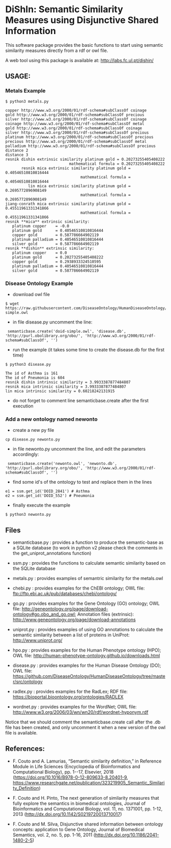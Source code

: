 # DiShIn: Semantic Similarity Measures using Disjunctive Shared Information

This software package provides the basic functions to start using semantic similarity measures directly from a rdf or owl file. 

A web tool using this package is available at: http://labs.fc.ul.pt/dishin/


## USAGE: 

### Metals Example

```
$ python3 metals.py

copper http://www.w3.org/2000/01/rdf-schema#subClassOf coinage
gold http://www.w3.org/2000/01/rdf-schema#subClassOf precious
silver http://www.w3.org/2000/01/rdf-schema#subClassOf coinage
coinage http://www.w3.org/2000/01/rdf-schema#subClassOf metal
gold http://www.w3.org/2000/01/rdf-schema#subClassOf coinage
silver http://www.w3.org/2000/01/rdf-schema#subClassOf precious
platinum http://www.w3.org/2000/01/rdf-schema#subClassOf precious
precious http://www.w3.org/2000/01/rdf-schema#subClassOf metal
palladium http://www.w3.org/2000/01/rdf-schema#subClassOf precious
distance 2
distance 3
resnik dishin extrinsic similarity platinum gold = 0.20273255405408222
                            mathematical formula = 0.20273255405408222
       resnik mica extrinsic similarity platinum gold = 0.40546510810816444
                                 mathematical formula = 0.40546510810816444
          lin mica extrinsic similarity platinum gold = 0.2695772896908149
                                 mathematical formula = 0.2695772896908149
jiang-conrath mica extrinsic similarity platinum gold = 0.45511961331341866
                                 mathematical formula = 0.45511961331341866
resnik **mica** extrinsic similarity:
   platinum copper    = -0.0
   platinum gold      = 0.40546510810816444
   copper gold        = 0.587786664902119
   platinum palladium = 0.40546510810816444
   silver gold        = 0.587786664902119
resnik **dishin** extrinsic similarity:
   platinum copper    = 0.0
   platinum gold      = 0.20273255405408222
   copper gold        = 0.2938933324510595
   platinum palladium = 0.40546510810816444
   silver gold        = 0.587786664902119
```

### Disease Ontology Example


- download owl file

```
$ wget https://raw.githubusercontent.com/DiseaseOntology/HumanDiseaseOntology/master/src/ontology/doid-simple.owl
```

- in file disease.py uncomment the line:
```
 semanticbase.create('doid-simple.owl', 'disease.db', 'http://purl.obolibrary.org/obo/', 'http://www.w3.org/2000/01/rdf-schema#subClassOf', '')
```

- run the example (it takes some time to create the disease.db for the first time)

```
$ python3 disease.py

The id of Asthma is 161
The id of Pneumonia is 604
resnik dishin intrinsic similarity = 3.9933387877484807
resnik mica intrinsic similarity = 3.9933387877484807
lin mica intrinsic similarity = 0.60218242131915
```
- do not forget to comment line semanticbase.create after the first execution


### Add a new ontology named newonto

- create a new py file
```
cp disease.py newonto.py
```
- in file newonto.py uncomment the line, and edit the parameters accordingly:
```
 semanticbase.create('newonto.owl', 'newonto.db', 'http://purl.obolibrary.org/obo/', 'http://www.w3.org/2000/01/rdf-schema#subClassOf', '')
```

- find some id's of the ontology to test and replace them in the lines
```
e1 = ssm.get_id('DOID_2841') # Asthma
e2 = ssm.get_id('DOID_552') # Pneumonia
```
- finally execute the example
```
$ python3 newonto.py
```

## Files

- semanticbase.py : provides a function to produce the semantic-base as a SQLite database (to work in python v2 please check the comments in the get_uniprot_annotations function)

- ssm.py : provides the functions to calculate semantic similarity based on the SQLite database

- metals.py : provides examples of semantric similarity for the metals.owl 

- chebi.py : provides examples for the ChEBI ontology; OWL file:  ftp://ftp.ebi.ac.uk/pub/databases/chebi/ontology/

- go.py : provides examples for the Gene Ontology (GO) ontology; OWL file: http://geneontology.org/page/download-ontology#go.obo_and_go.owl; Annotation files (extrinsic): http://www.geneontology.org/page/download-annotations

- uniprot.py : provides examples of using GO annotations to calculate the semantic similarity between a list of proteins in UniProt: http://www.uniprot.org/

- hpo.py : provides examples for the Human Phenotype ontology (HPO); OWL file: http://human-phenotype-ontology.github.io/downloads.html

- disease.py : provides examples for the Human Disease Ontology (DO); OWL file: https://github.com/DiseaseOntology/HumanDiseaseOntology/tree/master/src/ontology

- radlex.py : provides examples for the RadLex; RDF file: https://bioportal.bioontology.org/ontologies/RADLEX

- wordnet.py : provides examples for the WordNet; OWL file: http://www.w3.org/2006/03/wn/wn20/rdf/wordnet-hyponym.rdf

Notice that we should comment the semanticbase.create call after the .db file has been created, and only uncomment it when a new version of the owl file is available.


## References: 

- F. Couto and A. Lamurias, “Semantic similarity definition,” in Reference Module in Life Sciences (Encyclopedia of Bioinformatics and Computational Biology), pp. 1--17, Elsevier, 2018 (https://doi.org/10.1016/B978-0-12-809633-8.20401-9, https://www.researchgate.net/publication/323219905_Semantic_Similarity_Definition)

- F. Couto and H. Pinto, The next generation of similarity measures that fully explore the semantics in biomedical ontologies, Journal of Bioinformatics and Computational Biology, vol. 11, no. 1371001, pp. 1-12, 2013 (http://dx.doi.org/10.1142/S0219720013710017)

- F. Couto and M. Silva, Disjunctive shared information between ontology concepts: application to Gene Ontology, Journal of Biomedical Semantics, vol. 2, no. 5, pp. 1-16, 2011 (http://dx.doi.org/10.1186/2041-1480-2-5)

